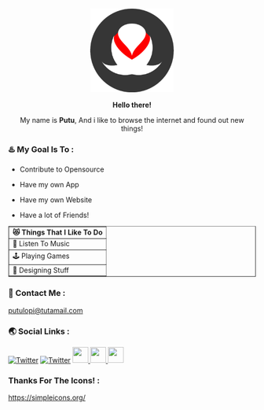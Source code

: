 <p align="center">

<img height=170 width=170 src="https://github.com/putulopi/images/blob/main/logo.png">

</p>

<p align="center"><b>Hello there!</b></p>

<p align="center">
My name is <b>Putu</b>,
And i like to browse the internet
and found out new things!
</p>

### ♨️ My Goal Is To :             
- Contribute to Opensource

- Have my own App

- Have my own Website      

- Have a lot of Friends!   

<table border="1";style="margin-left:auto;margin-right:auto;">
	<tr>
		<td>
		<b>😻 Things That I Like To Do</b>
		</td>
		<tr>
		<td>🎵 Listen To Music</td>
		</tr>
		<tr>
		<td>🕹️ Playing Games</td>
		</tr>
		<tr>
		<td>🎨 Designing Stuff</td>
		</tr>
	</tr>
</table>

### 📧 Contact Me   :

putulopi@tutamail.com

### 🌏 Social Links :

<a href="https://twitter.com/putulopi"> <img alt="Twitter" height=32 width=32 src="https://simpleicons.org/icons/twitter.svg"></a>
<a href="https://instagram.com/putulopi"> <img alt="Twitter" height=32 width=32 src="https://simpleicons.org/icons/instagram.svg"></a>
<a href="https://dribbble.com/putulopi"> <img height=32 width=32 src="https://simpleicons.org/icons/dribbble.svg"> </a>
<a href="https://www.canva.com/p/putulopi/"> <img height=32 width=32 src="https://simpleicons.org/icons/canva.svg"> </a>
<a href="https://www.chess.com/member/putulopi"> <img height=32 width=32 src="https://simpleicons.org/icons/lichess.svg"> </a>

### Thanks For The Icons! :
https://simpleicons.org/
